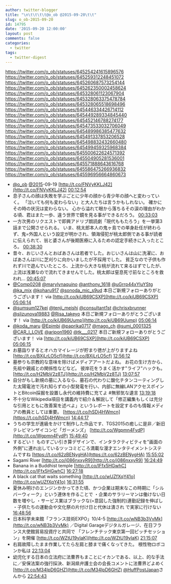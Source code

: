 ```yaml
---
author: twitter-blogger
title: "\n\t\t\t\t@o_ob @2015-09-20\t\t"
slug: o_ob-2015-09-20
id: 14795
date: '2015-09-20 12:00:00'
layout: post
comments: false
categories:
  - twitter
tags:
  - twitter-digest
---
```


https://twitter.com/o_ob/statuses/645254241615896576 https://twitter.com/o_ob/statuses/645259312248451072 https://twitter.com/o_ob/statuses/645260687573254144 https://twitter.com/o_ob/statuses/645262350002458624 https://twitter.com/o_ob/statuses/645328061123067904 https://twitter.com/o_ob/statuses/645328063375478784 https://twitter.com/o_ob/statuses/645328065518698496 https://twitter.com/o_ob/statuses/645446334426714112 https://twitter.com/o_ob/statuses/645449289334845440 https://twitter.com/o_ob/statuses/645452146788274177 https://twitter.com/o_ob/statuses/645473533032706049 https://twitter.com/o_ob/statuses/645489986385477632 https://twitter.com/o_ob/statuses/645491337853206528 https://twitter.com/o_ob/statuses/645498832432660480 https://twitter.com/o_ob/statuses/645499459325968384 https://twitter.com/o_ob/statuses/645500622624571392 https://twitter.com/o_ob/statuses/645504905281536001 https://twitter.com/o_ob/statuses/645571888643616768 https://twitter.com/o_ob/statuses/645586475266936832 https://twitter.com/o_ob/statuses/645596956664860673  

*   [@o_ob](https://twitter.com/o_ob) [@2015](https://twitter.com/2015)-09-19 [http://t.co/FNVyKKLJ42](http://t.co/FNVyKKLJ42) [00:12:54](https://twitter.com/o_ob/statuses/645254241615896576)
*   息子さんの顔は失敗を学ぶごとに少年の顔から青少年の顔へと変わっていく。 「泣いても何も変わらない」と大人たちは言うかもしれない。 確かにその時の状況は変わらない。 心から溢れて眼から落ちるその涙の理由がわかる頃、君はまた一歩、違う世界で鏡を見る事ができるだろう。 [00:33:03](https://twitter.com/o_ob/statuses/645259312248451072)
*   一方次男のリクエストで即興アドリブ朗読劇「現代ももたろう」を一挙第3話まで公開させられる。 いま、桃太郎本人の鬼ヶ島での単身赴任が終わらず、鬼=外国人という設定が明かされ、領海侵犯が桃太郎側である事が読者に伝えられて、翁と婆さんが後期医療に入るための認定手続きに入ったところ。 [00:38:30](https://twitter.com/o_ob/statuses/645260687573254144)
*   昔々、おじいさんとおばあさんは若者でした。おじいさんは山に洗濯に、おばあさんは川に芝刈りに向かいましたが不採用でした。 貧乏なので子供も作れず川で遊んでいたところ、上流から大きな桃が流れて来るはずでしたが、上流は浅瀬なので流れてきませんでした。桃太郎は窒息死寸前なところを救われ… [00:45:07](https://twitter.com/o_ob/statuses/645262350002458624)
*   [@Comp0208](https://twitter.com/Comp0208) [@marylynaquino](https://twitter.com/marylynaquino) [@anthony_1618](https://twitter.com/anthony_1618) [@uGrrp44xYluYStg](https://twitter.com/uGrrp44xYluYStg) [@ka_mix](https://twitter.com/ka_mix) [@koharu917](https://twitter.com/koharu917) [@sonoda_mic_s9ud](https://twitter.com/sonoda_mic_s9ud) 本日ご新規フォローありがとうございます！ via [http://t.co/kiUB69CSXP](http://t.co/kiUB69CSXP) [05:06:14](https://twitter.com/o_ob/statuses/645328061123067904)
*   [@sumsum127kei](https://twitter.com/sumsum127kei) [@tenji_meishi](https://twitter.com/tenji_meishi) [@consultant1st](https://twitter.com/consultant1st) [@chrisxbrunner](https://twitter.com/chrisxbrunner) [@slizunova19883](https://twitter.com/slizunova19883) [@Risa_takeyo](https://twitter.com/Risa_takeyo) 本日ご新規フォローありがとうございます！ via [http://t.co/kiUB69Uump](http://t.co/kiUB69Uump) [05:06:14](https://twitter.com/o_ob/statuses/645328063375478784)
*   [@koda_maru](https://twitter.com/koda_maru) [@Epimbi](https://twitter.com/Epimbi) [@paprika0717](https://twitter.com/paprika0717) [@mago_ch](https://twitter.com/mago_ch) [@sumi_0001325](https://twitter.com/sumi_0001325) [@CAR_I_LOVE](https://twitter.com/CAR_I_LOVE) [@aripon1960](https://twitter.com/aripon1960) [@tk___0217](https://twitter.com/tk___0217) 本日ご新規フォローありがとうございます！ via [http://t.co/kiUB69CSXP](http://t.co/kiUB69CSXP) [05:06:15](https://twitter.com/o_ob/statuses/645328065518698496)
*   お墓詣りするとオハカマイレージが貯まり徳が上がりますよね [http://t.co/BXjLrLO5cf](http://t.co/BXjLrLO5cf) [12:56:12](https://twitter.com/o_ob/statuses/645446334426714112)
*   墓参りも宗教的な意味を除けばメディアアートだよね。 お花の生け方から、先祖や親戚との関係性などなど。 彼岸花をうまく活かす"ライフ"ハックも。 [http://t.co/H2MbV2z8TJ](http://t.co/H2MbV2z8TJ) [13:07:57](https://twitter.com/o_ob/statuses/645449289334845440)
*   自分がもし新規の墓に入るなら、墓石の代わりに酸化チタンコーティングした太陽電池で汚れ知らずの小型発電を行い、内部に無線LANアクセスポイントとBitcoin採掘を設置し永代の維持費に充てよ #無邪気な遺言 [13:19:18](https://twitter.com/o_ob/statuses/645452146788274177)
*   不十分なWikipedia項目を講義内で紹介＆解説して「修正編集もしくは充分な引用とともに改善案を述べよ」というレポートを設定するのも情報メディアの教員としては重要。 [https://t.co/hSDj4HWmcn](https://t.co/hSDj4HWmcn) [14:44:17](https://twitter.com/o_ob/statuses/645473533032706049)
*   うちの学生が進級をかけて制作した作品です、TGS2015の癒しに是非／新旧テレビマンザイコンビ「ガーメンズ」 [http://t.co/Wgpmn4FydP](http://t.co/Wgpmn4FydP) [15:49:40](https://twitter.com/o_ob/statuses/645489986385477632)
*   するどい！ ものすごい引き算デザインで、インタラクティビティを"画面の外側"に連れ出しているツッコミどころ満載な漫才エンタテイメントシステムですね [https://t.co/62zBENygHA](https://t.co/62zBENygHA) [15:55:02](https://twitter.com/o_ob/statuses/645491337853206528)
*   Sagami River [http://t.co/j086nxxyR9](http://t.co/j086nxxyR9) [16:24:49](https://twitter.com/o_ob/statuses/645498832432660480)
*   Banana in a Buddhist temple [http://t.co/IFfx5HGwhC](http://t.co/IFfx5HGwhC) [16:27:18](https://twitter.com/o_ob/statuses/645499459325968384)
*   A black cat that waits something [http://t.co/wUZfXqY41o](http://t.co/wUZfXqY41o) [16:31:55](https://twitter.com/o_ob/statuses/645500622624571392)
*   夏休み明けのエンジンかかってきた頃、かつ企業は期末なこの時期に「シルバーウィーク」という連休を作ることで ・企業のサラリーマンは働けない日数を増やし ・サービス業はブラックな(=意図した強制的)連勤記録を伸ばし ・子供たちの運動会や文化祭の片付け日と代休は潰され で実家に行けない [16:48:56](https://twitter.com/o_ob/statuses/645504905281536001)
*   日本科学未来館「フランス技術EXPO」10/4-5 [http://t.co/wNB3b3VvMk](http://t.co/wNB3b3VvMk) ／Digital Garageデジタルガレージ、在日フランス大使館貿易投資庁と共同で 「フレンチテック東京第一回ピッチセッション」を開催 [http://t.co/WZtU19yIaK](http://t.co/WZtU19yIaK) [21:15:07](https://twitter.com/o_ob/statuses/645571888643616768)
*   右肩故障したまま作業してたら左肩と膝まで痛くなってきた。 根性物ロボコンか私は [22:13:04](https://twitter.com/o_ob/statuses/645586475266936832)
*   幼児化する日本の立法府に法曹界もまことにイカンである、以上、的な手法に／安保法案の強行採決、新潟県弁護士会の会長コメントに法曹界どよめく [http://t.co/M34IpD6GHZ](http://t.co/M34IpD6GHZ) [@HuffPostJapan](https://twitter.com/HuffPostJapan)さんから [22:54:43](https://twitter.com/o_ob/statuses/645596956664860673)